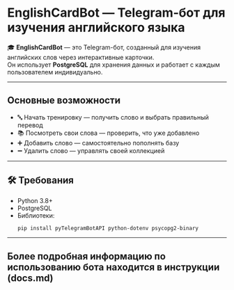 # EnglishCardBot — Telegram-бот для изучения английского языка

🎓 **EnglishCardBot** — это Telegram-бот, созданный для изучения английских слов через интерактивные карточки.  
Он использует **PostgreSQL** для хранения данных и работает с каждым пользователем индивидуально.

---

## Основные возможности

- 🔤 Начать тренировку — получить слово и выбрать правильный перевод
- 📚 Посмотреть свои слова — проверить, что уже добавлено
- ➕ Добавить слово — самостоятельно пополнять базу
- ➖ Удалить слово — управлять своей коллекцией

---

## 🛠 Требования

- Python 3.8+
- PostgreSQL
- Библиотеки:
  ```bash
  pip install pyTelegramBotAPI python-dotenv psycopg2-binary

---

## Более подробная информацию по использованию бота находится в инструкции (docs.md)
